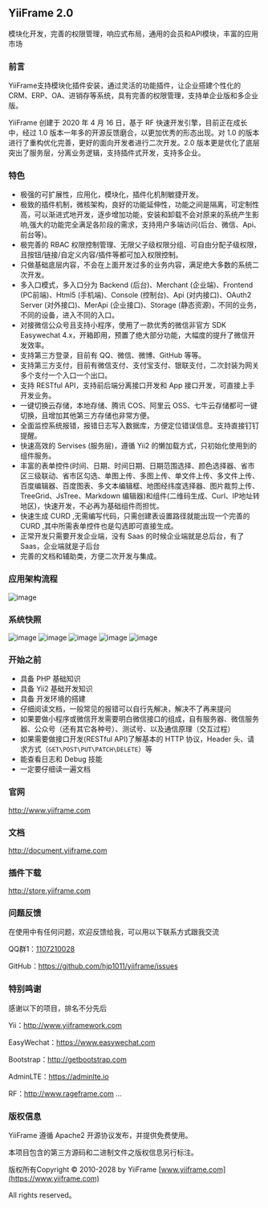 ## YiiFrame 2.0

模块化开发，完善的权限管理，响应式布局，通用的会员和API模块，丰富的应用市场

### 前言

YiiFrame支持模块化插件安装，通过灵活的功能插件，让企业搭建个性化的CRM、ERP、OA、进销存等系统，具有完善的权限管理，支持单企业版和多企业版。

YiiFrame 创建于 2020 年 4 月 16 日，基于 RF 快速开发引擎，目前正在成长中，经过 1.0 版本一年多的开源反馈磨合，以更加优秀的形态出现。对 1.0 的版本进行了重构优化完善，更好的面向开发者进行二次开发。2.0 版本更是优化了底层突出了服务层，分离业务逻辑，支持插件式开发，支持多企业。

### 特色

- 极强的可扩展性，应用化，模块化，插件化机制敏捷开发。
- 极致的插件机制，微核架构，良好的功能延伸性，功能之间是隔离，可定制性高，可以渐进式地开发，逐步增加功能，安装和卸载不会对原来的系统产生影响,强大的功能完全满足各阶段的需求，支持用户多端访问(后台、微信、Api、前台等)。
- 极完善的 RBAC 权限控制管理、无限父子级权限分组、可自由分配子级权限，且按钮/链接/自定义内容/插件等都可加入权限控制。
- 只做基础底层内容，不会在上面开发过多的业务内容，满足绝大多数的系统二次开发。
- 多入口模式，多入口分为 Backend (后台)、Merchant (企业端)、Frontend (PC前端)、Html5 (手机端)、Console (控制台)、Api (对内接口)、OAuth2 Server (对外接口)、MerApi (企业接口)、Storage (静态资源)，不同的业务，不同的设备，进入不同的入口。
- 对接微信公众号且支持小程序，使用了一款优秀的微信非官方 SDK Easywechat 4.x，开箱即用，预置了绝大部分功能，大幅度的提升了微信开发效率。
- 支持第三方登录，目前有 QQ、微信、微博、GitHub 等等。
- 支持第三方支付，目前有微信支付、支付宝支付、银联支付，二次封装为网关多个支付一个入口一个出口。
- 支持 RESTful API，支持前后端分离接口开发和 App 接口开发，可直接上手开发业务。
- 一键切换云存储，本地存储、腾讯 COS、阿里云 OSS、七牛云存储都可一键切换，且增加其他第三方存储也非常方便。
- 全面监控系统报错，报错日志写入数据库，方便定位错误信息。支持直接钉钉提醒。
- 快速高效的 Servises (服务层)，遵循 Yii2 的懒加载方式，只初始化使用到的组件服务。
- 丰富的表单控件(时间、日期、时间日期、日期范围选择、颜色选择器、省市区三级联动、省市区勾选、单图上传、多图上传、单文件上传、多文件上传、百度编辑器、百度图表、多文本编辑框、地图经纬度选择器、图片裁剪上传、TreeGrid、JsTree、Markdown 编辑器)和组件(二维码生成、Curl、IP地址转地区)，快速开发，不必再为基础组件而担忧。
- 快速生成 CURD ,无需编写代码，只需创建表设置路径就能出现一个完善的 CURD ,其中所需表单控件也是勾选即可直接生成。
- 正常开发只需要开发企业端，没有 Saas 的时候企业端就是总后台，有了 Saas，企业端就是子后台
- 完善的文档和辅助类，方便二次开发与集成。

### 应用架构流程
![image](https://wephp-unioa.oss-cn-shenzhen.aliyuncs.com/app-flow.png)

### 系统快照
![image](https://wephp-unioa.oss-cn-shenzhen.aliyuncs.com/%E5%BF%AB%E7%85%A71.webp)
![image](https://wephp-unioa.oss-cn-shenzhen.aliyuncs.com/%E5%BF%AB%E7%85%A72.png.webp)
![image](https://wephp-unioa.oss-cn-shenzhen.aliyuncs.com/%E5%BF%AB%E7%85%A73.png.webp)
![image](https://wephp-unioa.oss-cn-shenzhen.aliyuncs.com/%E5%BF%AB%E7%85%A74.webp)
![image](https://wephp-unioa.oss-cn-shenzhen.aliyuncs.com/%E5%BF%AB%E7%85%A75.webp)

### 开始之前

- 具备 PHP 基础知识
- 具备 Yii2 基础开发知识
- 具备 开发环境的搭建
- 仔细阅读文档，一般常见的报错可以自行先解决，解决不了再来提问
- 如果要做小程序或微信开发需要明白微信接口的组成，自有服务器、微信服务器、公众号（还有其它各种号）、测试号、以及通信原理（交互过程）
- 如果需要做接口开发(RESTful API)了解基本的 HTTP 协议，Header 头、请求方式（`GET\POST\PUT\PATCH\DELETE`）等
- 能查看日志和 Debug 技能
- 一定要仔细读一遍文档


### 官网

http://www.yiiframe.com

### 文档

http://document.yiiframe.com

### 插件下载

http://store.yiiframe.com

### 问题反馈

在使用中有任何问题，欢迎反馈给我，可以用以下联系方式跟我交流

QQ群1：[1107210028](http://wpa.qq.com/msgrd?v=3&uin=21931118&site=qq&menu=yes)

GitHub：https://github.com/hjp1011/yiiframe/issues

### 特别鸣谢

感谢以下的项目，排名不分先后

Yii：http://www.yiiframework.com

EasyWechat：https://www.easywechat.com

Bootstrap：http://getbootstrap.com

AdminLTE：https://adminlte.io

RF：http://www.rageframe.com
...

### 版权信息

YiiFrame 遵循 Apache2 开源协议发布，并提供免费使用。

本项目包含的第三方源码和二进制文件之版权信息另行标注。

版权所有Copyright © 2010-2028 by YiiFrame [www.yiiframe.com](https://www.yiiframe.com)

All rights reserved。